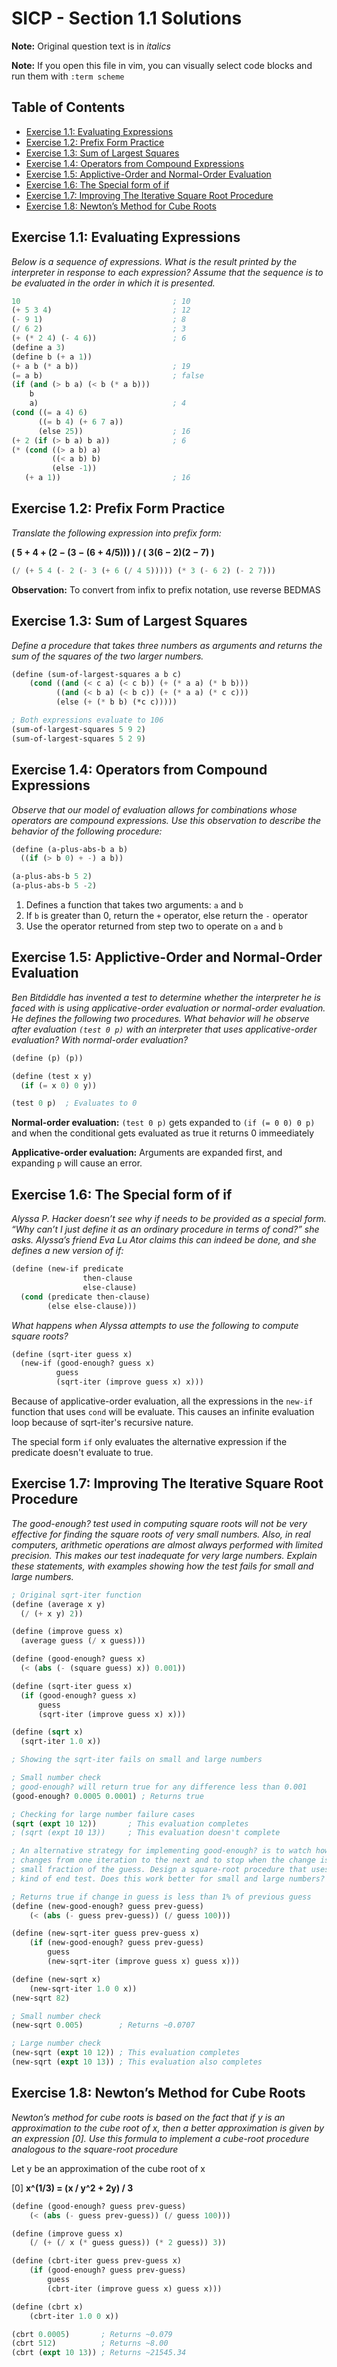 SICP - Section 1.1 Solutions
============================
**Note:** Original question text is in _italics_

**Note:** If you open this file in vim, you can visually select code blocks and run them with `:term scheme`

## Table of Contents
* [Exercise 1.1: Evaluating Expressions](#exercise-1.1:-evaluating-expressions)
* [Exercise 1.2: Prefix Form Practice](#exercise-1.2:-prefix-form-practice)
* [Exercise 1.3: Sum of Largest Squares](#exercise-1.3:-sum-of-largest-squares)
* [Exercise 1.4: Operators from Compound Expressions](#exercise-1.4:-operators-from-compound-expressions)
* [Exercise 1.5: Applictive-Order and Normal-Order Evaluation](#exercise-1.5:-applictive-order-and-normal-order-evaluation)
* [Exercise 1.6: The Special form of if](#exercise-1.6:-the-special-form-of-if)
* [Exercise 1.7: Improving The Iterative Square Root Procedure](#exercise-1.7:-improving-the-iterative-square-root-procedure)
* [Exercise 1.8: Newton’s Method for Cube Roots](#exercise-1.8:-newton’s-method-for-cube-roots)

## Exercise 1.1: Evaluating Expressions
_Below is a sequence of expressions. What is the result printed by the interpreter in response to each expression? Assume that the sequence is to be evaluated in the order in which it is presented._
```lisp
10                                  ; 10
(+ 5 3 4)                           ; 12
(- 9 1)                             ; 8
(/ 6 2)                             ; 3
(+ (* 2 4) (- 4 6))                 ; 6
(define a 3)                         
(define b (+ a 1))                   
(+ a b (* a b))                     ; 19
(= a b)                             ; false
(if (and (> b a) (< b (* a b)))      
    b                                 
    a)                              ; 4
(cond ((= a 4) 6)                    
      ((= b 4) (+ 6 7 a))            
      (else 25))                    ; 16
(+ 2 (if (> b a) b a))              ; 6
(* (cond ((> a b) a)                 
         ((< a b) b)                 
         (else -1))                  
   (+ a 1))                         ; 16
```

## Exercise 1.2: Prefix Form Practice
_Translate the following expression into prefix form:_

**( 5 + 4 + (2 − (3 − (6 + 4/5))) ) / ( 3(6 − 2)(2 − 7) )**
```lisp
(/ (+ 5 4 (- 2 (- 3 (+ 6 (/ 4 5))))) (* 3 (- 6 2) (- 2 7)))
```

**Observation:** To convert from infix to prefix notation, use reverse BEDMAS

## Exercise 1.3: Sum of Largest Squares
_Define a procedure that takes three numbers as arguments and returns the sum of the squares of the two larger numbers._
```lisp
(define (sum-of-largest-squares a b c)
    (cond ((and (< c a) (< c b)) (+ (* a a) (* b b)))
          ((and (< b a) (< b c)) (+ (* a a) (* c c)))
          (else (+ (* b b) (*c c)))))

; Both expressions evaluate to 106
(sum-of-largest-squares 5 9 2)
(sum-of-largest-squares 5 2 9)
```

## Exercise 1.4: Operators from Compound Expressions
_Observe that our model of evaluation allows for combinations whose operators are compound expressions. Use this observation to describe the behavior of the following procedure:_
```lisp
(define (a-plus-abs-b a b)
  ((if (> b 0) + -) a b))

(a-plus-abs-b 5 2)
(a-plus-abs-b 5 -2)
```
1. Defines a function that takes two arguments: `a` and `b`
2. If `b` is greater than 0, return the `+` operator, else return the `-` operator
3. Use the operator returned from step two to operate on `a` and `b`

## Exercise 1.5: Applictive-Order and Normal-Order Evaluation
_Ben Bitdiddle has invented a test to determine whether the interpreter he is faced with is using applicative-order evaluation or normal-order evaluation. He defines the following two procedures. What behavior will he observe after evaluation `(test 0 p)` with an interpreter that uses applicative-order evaluation? With normal-order evaluation?_
```lisp
(define (p) (p))

(define (test x y) 
  (if (= x 0) 0 y))

(test 0 p)  ; Evaluates to 0
```
**Normal-order evaluation:** `(test 0 p)` gets expanded to `(if (= 0 0) 0 p)` and when the conditional gets evaluated as true it returns 0 immeediately

**Applicative-order evaluation:** Arguments are expanded first, and expanding `p` will cause an error.

## Exercise 1.6: The Special form of if
_Alyssa P. Hacker doesn’t see why if needs to be provided as a special form. “Why can’t I just define it as an ordinary procedure in terms of cond?” she asks. Alyssa’s friend Eva Lu Ator claims this can indeed be done, and she defines a new version of if:_
```lisp
(define (new-if predicate 
                then-clause 
                else-clause)
  (cond (predicate then-clause)
        (else else-clause)))
```
_What happens when Alyssa attempts to use the following to compute square roots?_
```lisp
(define (sqrt-iter guess x)
  (new-if (good-enough? guess x)
          guess
          (sqrt-iter (improve guess x) x)))
```
Because of applicative-order evaluation, all the expressions in the `new-if` function that uses `cond` will be evaluate. This causes an infinite evaluation loop because of sqrt-iter's recursive nature.

The special form `if` only evaluates the alternative expression if the predicate doesn't evaluate to true.

## Exercise 1.7: Improving The Iterative Square Root Procedure
_The good-enough? test used in computing square roots will not be very effective for finding the square roots of very small numbers. Also, in real computers, arithmetic operations are almost always performed with limited precision. This makes our test inadequate for very large numbers. Explain these statements, with examples showing how the test fails for small and large numbers._
```lisp
; Original sqrt-iter function
(define (average x y) 
  (/ (+ x y) 2))

(define (improve guess x)
  (average guess (/ x guess)))

(define (good-enough? guess x)
  (< (abs (- (square guess) x)) 0.001))

(define (sqrt-iter guess x)
  (if (good-enough? guess x)
      guess
      (sqrt-iter (improve guess x) x)))

(define (sqrt x)
  (sqrt-iter 1.0 x))

; Showing the sqrt-iter fails on small and large numbers

; Small number check
; good-enough? will return true for any difference less than 0.001
(good-enough? 0.0005 0.0001) ; Returns true

; Checking for large number failure cases
(sqrt (expt 10 12))       ; This evaluation completes
; (sqrt (expt 10 13))     ; This evaluation doesn't complete

; An alternative strategy for implementing good-enough? is to watch how guess
; changes from one iteration to the next and to stop when the change is a very
; small fraction of the guess. Design a square-root procedure that uses this
; kind of end test. Does this work better for small and large numbers?

; Returns true if change in guess is less than 1% of previous guess
(define (new-good-enough? guess prev-guess)
    (< (abs (- guess prev-guess)) (/ guess 100)))

(define (new-sqrt-iter guess prev-guess x)
    (if (new-good-enough? guess prev-guess)
        guess
        (new-sqrt-iter (improve guess x) guess x)))

(define (new-sqrt x)
    (new-sqrt-iter 1.0 0 x))
(new-sqrt 82)

; Small number check
(new-sqrt 0.005)        ; Returns ~0.0707

; Large number check
(new-sqrt (expt 10 12)) ; This evaluation completes
(new-sqrt (expt 10 13)) ; This evaluation also completes
```

## Exercise 1.8: Newton’s Method for Cube Roots 
_Newton’s method for cube roots is based on the fact that if y is an approximation to the cube root of x, then a better approximation is given by an expression [0]. Use this formula to implement a cube-root procedure analogous to the square-root procedure_

Let y be an approximation of the cube root of x

[0] **x^(1/3) = (x / y^2 + 2y) / 3**
```lisp
(define (good-enough? guess prev-guess)
    (< (abs (- guess prev-guess)) (/ guess 100)))

(define (improve guess x)
    (/ (+ (/ x (* guess guess)) (* 2 guess)) 3))

(define (cbrt-iter guess prev-guess x)
    (if (good-enough? guess prev-guess)
        guess
        (cbrt-iter (improve guess x) guess x)))

(define (cbrt x)
    (cbrt-iter 1.0 0 x))

(cbrt 0.0005)       ; Returns ~0.079
(cbrt 512)          ; Returns ~8.00 
(cbrt (expt 10 13)) ; Returns ~21545.34
```
